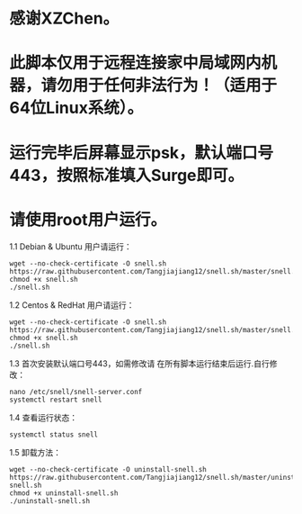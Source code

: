 # 感谢XZChen。
# 此脚本仅用于远程连接家中局域网内机器，请勿用于任何非法行为！（适用于64位Linux系统）。
# 运行完毕后屏幕显示psk，默认端口号443，按照标准填入Surge即可。
# 请使用root用户运行。

1.1 Debian & Ubuntu 用户请运行：

```
wget --no-check-certificate -O snell.sh https://raw.githubusercontent.com/Tangjiajiang12/snell.sh/master/snell.sh
chmod +x snell.sh
./snell.sh
```

1.2 Centos & RedHat 用户请运行：

```
wget --no-check-certificate -O snell.sh https://raw.githubusercontent.com/Tangjiajiang12/snell.sh/master/snell.sh
chmod +x snell.sh
./snell.sh
```

1.3 首次安装默认端口号443，如需修改请
在所有脚本运行结束后运行.自行修改：

```
nano /etc/snell/snell-server.conf
systemctl restart snell
```

1.4 查看运行状态：

```
systemctl status snell
```

1.5 卸载方法：

```
wget --no-check-certificate -O uninstall-snell.sh https://raw.githubusercontent.com/Tangjiajiang12/snell.sh/master/uninstall-snell.sh
chmod +x uninstall-snell.sh
./uninstall-snell.sh
```
